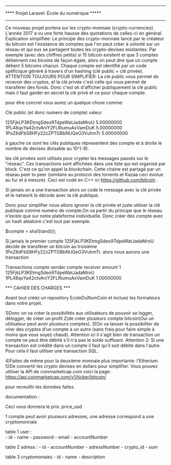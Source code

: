 *****************************************************
****     Projet Laravel: École du numérique		*****
*****************************************************

Ce nouveau projet portera sur les crypto-monnaie (crypto-currencies). L'année 2017 a vu une forte hausse des quotations de celles-ci en général.
Explication simplifiée: Le principe des crypto-monnaie lancé par le créateur du bitcoin est l'existance de comptes que l'on peut créer à volonté sur un réseau et qui eux se partagent toutes les crypto-devises existantes:
Par exemple (avec des chiffres petits) si 15 bitcoin existent et que 3 comptes détiennent ces bicoins de façon égale, alors on peut dire que un compte détient 5 bitcoins chacun.
Chaque compte est identifié par un code spéficique généré à travers d'un hashing (clé public + clé privée).
ATTENTION TOUJOURS POUR SIMPLIFIER: La clé public vous permet de recevoir des cryptos, et la clé privée c'est celle qui vous permet de transférer des fonds. Donc c'est ok d'afficher publiquement la clé public mais il faut garder en secret la clé privé et ce pour chaque compte.

pour être concret vous aurez un quelque chose comme:

Clé public (et donc numero de compte)		valeur

125FjkLP3KEtmgSdeo9TdpeWatJadaMroU        	5.00000000
1PL48qxYa42ctvAniY2FLRiumuAxVamDuK			5.00000000
1PoZ8dFbS8HFy22zZPTGBbNUQeG3VuhmTr			5.00000000

à gauche ce sont les clés publiques répresentent des compte et à droite le nombre de devises divisable au 10^(-8).

les clé privées sont utilisés pour crypter les messages passés sur le "réseau". Ces transactions sont affichées dans une liste qui est organisé par block. C'est ce qu'on appel la blockchain. Cette chaine est partagé par un réseau peer to peer (similaire au protocol des torrents et Kazaa ceci évolue au fur et à mesure).
Ceci est codé en C++ ici https://github.com/bitcoin .

Si jamais on a une transaction alors un code le message avec la clé privée et le network le décode avec la clé publique.

Donc pour simplifier nous allons ignorer la clé privée et juste utiliser la clé publique comme numéro de compte.On va partir du principe que le réseau n'existe que sur notre plateforme individuelle. Donc créer des compte avec un hash aléatoire c'est tout par exemple.

$compte = sha1(rand());

Si jamais le premier compte 125FjkLP3KEtmgSdeo9TdpeWatJadaMroU décide de transférer un bitcoin au troisième 1PoZ8dFbS8HFy22zZPTGBbNUQeG3VuhmTr. alors nous aurons une transaction

Transactions compte sender 	              			compte receiver							amount
1			 125FjkLP3KEtmgSdeo9TdpeWatJadaMroU  	1PL48qxYa42ctvAniY2FLRiumuAxVamDuK		1.00000000


*** CAHIER DES CHARGES ***

Avant tout crééz un repository EcoleDuNumCoin et incluez les formateurs dans votre projet.

1)Donc on va créer la possibilités aux utilisateurs de pouvoir se logger, délogger, de créer un profil
2)de créer plusieurs compte bitcoin(Oui un utilisateur peut avoir plusieurs comptes).
3)On va laisser la possibiliter de virer des cryptos d'un compte à un autre (sans frais pour faire simple à moins que vous soyez chaud).
Attention ici il s'agit bien de transaction un compte ne peut être débité s'il n'a pas le solde suffisant.
Attention 2: Si une transaction est crédité dans un compte il faut qu'il soit débité dans l'autre. Pour
cela il faut utiliser une transaction SQL.

4)Faites de même pour la deuxième monnaie plus importante: l'Etherium.
5)De convertir les crypto devises en dollars pour simplifier.
Vous pouvez utiliser la API de coinmarketcap.com voici la page:
https://api.coinmarketcap.com/v1/ticker/bitcoin/

pour receuillir les données faites

<?php

$jsonData = json_decode(file_get_contents('https://api.coinmarketcap.com/v1/ticker/bitcoin/'));

?>

documentation : 

Ceci vous donnera le prix: price_usd

1 compte peut avoir plusieurs adresses,
une adresse correspond a une cryptomonnaie

table 1 user :	
	- id
	- name
	- password
	- email
	- accountNumber

table 2 adress :
	- id
	- accountNumber
	- adressNumber
	- crypto_id
	- sum

table 3 cryptomonaies
	- id
	- name
	- description



